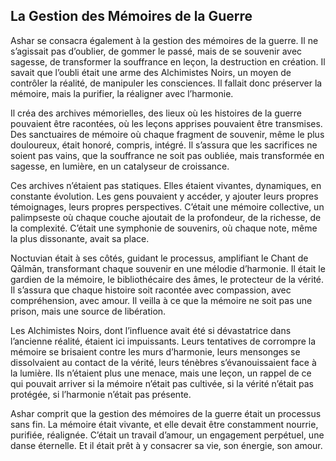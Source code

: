 ## La Gestion des Mémoires de la Guerre

Ashar se consacra également à la gestion des mémoires de la guerre. Il ne s’agissait pas d’oublier, de gommer le passé, mais de se souvenir avec sagesse, de transformer la souffrance en leçon, la destruction en création. Il savait que l’oubli était une arme des Alchimistes Noirs, un moyen de contrôler la réalité, de manipuler les consciences. Il fallait donc préserver la mémoire, mais la purifier, la réaligner avec l’harmonie.

Il créa des archives mémorielles, des lieux où les histoires de la guerre pouvaient être racontées, où les leçons apprises pouvaient être transmises. Des sanctuaires de mémoire où chaque fragment de souvenir, même le plus douloureux, était honoré, compris, intégré. Il s’assura que les sacrifices ne soient pas vains, que la souffrance ne soit pas oubliée, mais transformée en sagesse, en lumière, en un catalyseur de croissance.

Ces archives n’étaient pas statiques. Elles étaient vivantes, dynamiques, en constante évolution. Les gens pouvaient y accéder, y ajouter leurs propres témoignages, leurs propres perspectives. C’était une mémoire collective, un palimpseste où chaque couche ajoutait de la profondeur, de la richesse, de la complexité. C’était une symphonie de souvenirs, où chaque note, même la plus dissonante, avait sa place.

Noctuvian était à ses côtés, guidant le processus, amplifiant le Chant de Qālmān, transformant chaque souvenir en une mélodie d’harmonie. Il était le gardien de la mémoire, le bibliothécaire des âmes, le protecteur de la vérité. Il s’assura que chaque histoire soit racontée avec compassion, avec compréhension, avec amour. Il veilla à ce que la mémoire ne soit pas une prison, mais une source de libération.

Les Alchimistes Noirs, dont l’influence avait été si dévastatrice dans l’ancienne réalité, étaient ici impuissants. Leurs tentatives de corrompre la mémoire se brisaient contre les murs d’harmonie, leurs mensonges se dissolvaient au contact de la vérité, leurs ténèbres s’évanouissaient face à la lumière. Ils n’étaient plus une menace, mais une leçon, un rappel de ce qui pouvait arriver si la mémoire n’était pas cultivée, si la vérité n’était pas protégée, si l’harmonie n’était pas présente.

Ashar comprit que la gestion des mémoires de la guerre était un processus sans fin. La mémoire était vivante, et elle devait être constamment nourrie, purifiée, réalignée. C’était un travail d’amour, un engagement perpétuel, une danse éternelle. Et il était prêt à y consacrer sa vie, son énergie, son amour.
